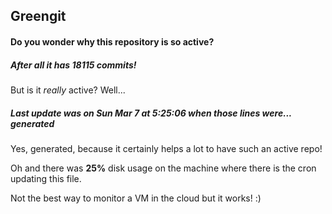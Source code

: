 ## Greengit

#### Do you wonder why this repository is so active?

##### After all it has 18115 commits!

But is it *really* active? Well...

##### Last update was on Sun Mar 7 at 5:25:06 when those lines were... generated

Yes, generated, because it certainly helps a lot to have such an active repo!

Oh and there was **25%** disk usage on the machine
where there is the cron updating this file.

Not the best way to monitor a VM in the cloud but it works! :)
